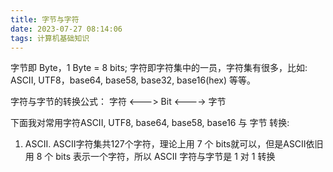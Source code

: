 ```yaml
---
title: 字节与字符
date: 2023-07-27 08:14:06
tags: 计算机基础知识
---
```

字节即 Byte，1 Byte = 8 bits;
字符即字符集中的一员，字符集有很多，比如: ASCII, UTF8，base64, base58, base32, base16(hex) 等等。

字符与字节的转换公式：
字符 <---> Bit <----> 字节

下面我对常用字符ASCII, UTF8, base64, base58, base16 与 字节 转换:
1. ASCII. ASCII字符集共127个字符，理论上用 7 个 bits就可以，但是ASCII依旧用 8 个 bits 表示一个字符，所以 ASCII 字符与字节是 1 对 1 转换

